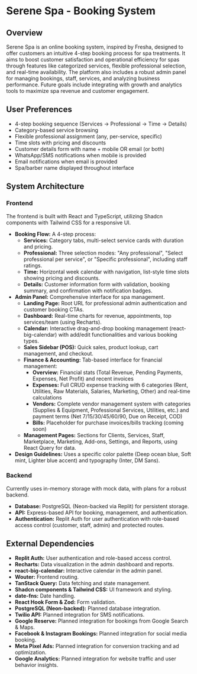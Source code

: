 # Serene Spa - Booking System

## Overview
Serene Spa is an online booking system, inspired by Fresha, designed to offer customers an intuitive 4-step booking process for spa treatments. It aims to boost customer satisfaction and operational efficiency for spas through features like categorized services, flexible professional selection, and real-time availability. The platform also includes a robust admin panel for managing bookings, staff, services, and analyzing business performance. Future goals include integrating with growth and analytics tools to maximize spa revenue and customer engagement.

## User Preferences
- 4-step booking sequence (Services → Professional → Time → Details)
- Category-based service browsing
- Flexible professional assignment (any, per-service, specific)
- Time slots with pricing and discounts
- Customer details form with name + mobile OR email (or both)
- WhatsApp/SMS notifications when mobile is provided
- Email notifications when email is provided
- Spa/barber name displayed throughout interface

## System Architecture

### Frontend
The frontend is built with React and TypeScript, utilizing Shadcn components with Tailwind CSS for a responsive UI.
- **Booking Flow:** A 4-step process:
  - **Services:** Category tabs, multi-select service cards with duration and pricing.
  - **Professional:** Three selection modes: "Any professional", "Select professional per service", or "Specific professional", including staff ratings.
  - **Time:** Horizontal week calendar with navigation, list-style time slots showing pricing and discounts.
  - **Details:** Customer information form with validation, booking summary, and confirmation with notification badges.
- **Admin Panel:** Comprehensive interface for spa management.
  - **Landing Page:** Root URL for professional admin authentication and customer booking CTAs.
  - **Dashboard:** Real-time charts for revenue, appointments, top services/team (using Recharts).
  - **Calendar:** Interactive drag-and-drop booking management (react-big-calendar) with add/edit functionalities and various booking types.
  - **Sales Sidebar (POS):** Quick sales, product lookup, cart management, and checkout.
  - **Finance & Accounting:** Tab-based interface for financial management:
    - **Overview:** Financial stats (Total Revenue, Pending Payments, Expenses, Net Profit) and recent invoices
    - **Expenses:** Full CRUD expense tracking with 6 categories (Rent, Utilities, Raw Materials, Salaries, Marketing, Other) and real-time calculations
    - **Vendors:** Complete vendor management system with categories (Supplies & Equipment, Professional Services, Utilities, etc.) and payment terms (Net 7/15/30/45/60/90, Due on Receipt, COD)
    - **Bills:** Placeholder for purchase invoices/bills tracking (coming soon)
  - **Management Pages:** Sections for Clients, Services, Staff, Marketplace, Marketing, Add-ons, Settings, and Reports, using React Query for data.
- **Design Guidelines:** Uses a specific color palette (Deep ocean blue, Soft mint, Lighter blue accent) and typography (Inter, DM Sans).

### Backend
Currently uses in-memory storage with mock data, with plans for a robust backend.
- **Database:** PostgreSQL (Neon-backed via Replit) for persistent storage.
- **API:** Express-based API for booking, management, and authentication.
- **Authentication:** Replit Auth for user authentication with role-based access control (customer, staff, admin) and protected routes.

## External Dependencies
- **Replit Auth:** User authentication and role-based access control.
- **Recharts:** Data visualization in the admin dashboard and reports.
- **react-big-calendar:** Interactive calendar in the admin panel.
- **Wouter:** Frontend routing.
- **TanStack Query:** Data fetching and state management.
- **Shadcn components & Tailwind CSS:** UI framework and styling.
- **date-fns:** Date handling.
- **React Hook Form & Zod:** Form validation.
- **PostgreSQL (Neon-backed):** Planned database integration.
- **Twilio API:** Planned integration for SMS notifications.
- **Google Reserve:** Planned integration for bookings from Google Search & Maps.
- **Facebook & Instagram Bookings:** Planned integration for social media booking.
- **Meta Pixel Ads:** Planned integration for conversion tracking and ad optimization.
- **Google Analytics:** Planned integration for website traffic and user behavior insights.